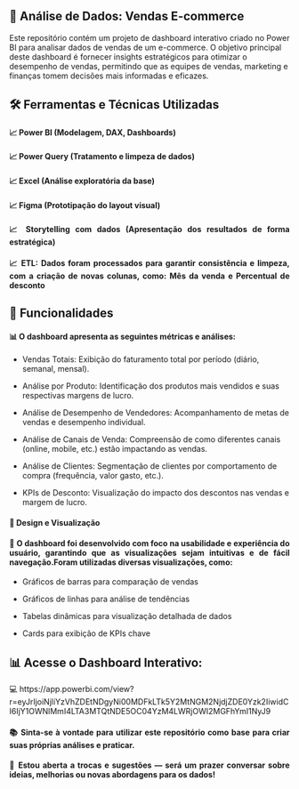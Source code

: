 <h2 align="justify">🚀 Análise de Dados: Vendas E-commerce</h2>

<p>Este repositório contém um projeto de dashboard interativo criado no Power BI para analisar dados de vendas de um e-commerce. O objetivo principal deste dashboard é fornecer insights estratégicos para otimizar o desempenho de vendas, permitindo que as equipes de vendas, marketing e finanças tomem decisões mais informadas e eficazes.</p>


<h2 align="justify">🛠️ Ferramentas e Técnicas Utilizadas</h2>

<h4 align="justify">📈 Power BI (Modelagem, DAX, Dashboards)</h4>
<h4 align="justify">📈 Power Query (Tratamento e limpeza de dados)</h4>
<h4 align="justify">📈 Excel (Análise exploratória da base)</h4>
<h4 align="justify">📈 Figma (Prototipação do layout visual)</h4>
<h4 align="justify">📈 Storytelling com dados (Apresentação dos resultados de forma estratégica)</h4>
<h4 align="justify">📈 ETL: Dados foram processados para garantir consistência e limpeza, com a criação de novas colunas, como: Mês da venda e Percentual de desconto</h4>


<h2 align="justify">🎯 Funcionalidades</h2>

<h4 align="justify">📊 O dashboard apresenta as seguintes métricas e análises:</h4>

- Vendas Totais: Exibição do faturamento total por período (diário, semanal, mensal).

- Análise por Produto: Identificação dos produtos mais vendidos e suas respectivas margens de lucro.

- Análise de Desempenho de Vendedores: Acompanhamento de metas de vendas e desempenho individual.

- Análise de Canais de Venda: Compreensão de como diferentes canais (online, mobile, etc.) estão impactando as vendas.

- Análise de Clientes: Segmentação de clientes por comportamento de compra (frequência, valor gasto, etc.).

- KPIs de Desconto: Visualização do impacto dos descontos nas vendas e margem de lucro.

<h4 align="justify">🎨 Design e Visualização</h4>

<h4 align="justify">📌 O dashboard foi desenvolvido com foco na usabilidade e experiência do usuário, garantindo que as visualizações sejam intuitivas e de fácil navegação.Foram utilizadas diversas visualizações, como:</h4>

- Gráficos de barras para comparação de vendas

- Gráficos de linhas para análise de tendências

- Tabelas dinâmicas para visualização detalhada de dados

- Cards para exibição de KPIs chave

<h2 align="justify"> 📊 Acesse o Dashboard Interativo: </h2>
💻 https://app.powerbi.com/view?r=eyJrIjoiNjliYzVhZDEtNDgyNi00MDFkLTk5Y2MtNGM2NjdjZDE0Yzk2IiwidCI6IjY1OWNlMmI4LTA3MTQtNDE5OC04YzM4LWRjOWI2MGFhYmI1NyJ9

<h4 align="justify">📚 Sinta-se à vontade para utilizar este repositório como base para criar suas próprias análises e praticar.</h4>
<h4 align="justify">💬 Estou aberta a trocas e sugestões — será um prazer conversar sobre ideias, melhorias ou novas abordagens para os dados!</h4>
